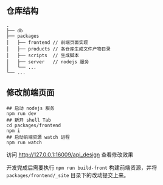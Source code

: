 ## 仓库结构

``` Shell
.
├── db
├── packages
│   ├── frontend // 前端页面实现
│   ├── products // 各仓库生成文件产物目录
│   ├── scripts  // 生成脚本
│   ├── server   // nodejs 服务
│   └── ...
└── ...
```

## 修改前端页面

 ``` Shell
 ## 启动 nodejs 服务
 npm run dev
 ## 新开 shell Tab
 cd packages/frontend
 npm i
 ## 启动前端资源 watch 进程
 npm run watch
 ```

 访问 http://127.0.0.1:16009/api_design 查看修改效果

 开发完成后需要执行 `npm run build-front` 构建前端资源，并将 `packages/frontend/_site` 目录下的改动提交上来。
